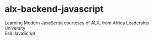 # alx-backend-javascript
Learning Modern JavaScript courtesey of ALX, from Africa Leadership University </br>
Es6 JavaScript 
